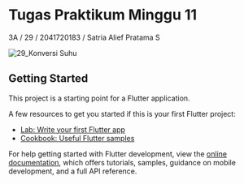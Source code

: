 # Tugas Praktikum Minggu 11

3A / 29 / 2041720183 / Satria Alief Pratama S

![29_Konversi Suhu](https://user-images.githubusercontent.com/95731826/200466719-4ddecbd8-316a-4a73-a1cd-4599ca61894d.png)

## Getting Started

This project is a starting point for a Flutter application.

A few resources to get you started if this is your first Flutter project:

- [Lab: Write your first Flutter app](https://docs.flutter.dev/get-started/codelab)
- [Cookbook: Useful Flutter samples](https://docs.flutter.dev/cookbook)

For help getting started with Flutter development, view the
[online documentation](https://docs.flutter.dev/), which offers tutorials,
samples, guidance on mobile development, and a full API reference.
